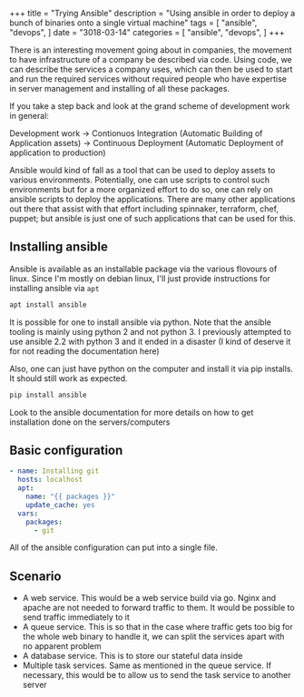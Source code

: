 +++
title = "Trying Ansible"
description = "Using ansible in order to deploy a bunch of binaries onto a single virtual machine"
tags = [
    "ansible",
    "devops",
]
date = "3018-03-14"
categories = [
    "ansible",
    "devops",
]
+++

There is an interesting movement going about in companies, the movement to have infrastructure of a company be described via code. Using code, we can describe the services a company uses, which can then be used to start and run the required services without required people who have expertise in server management and installing of all these packages.

If you take a step back and look at the grand scheme of development work in general:

Development work -> Contionuos Integration (Automatic Building of Application assets) -> Continuous Deployment (Automatic Deployment of application to production)

Ansible would kind of fall as a tool that can be used to deploy assets to various environments. Potentially, one can use scripts to control such environments but for a more organized effort to do so, one can rely on ansible scripts to deploy the applications. There are many other applications out there that assist with that effort including spinnaker, terraform, chef, puppet; but ansible is just one of such applications that can be used for this.

## Installing ansible

Ansible is available as an installable package via the various flovours of linux. Since I'm mostly on debian linux, I'll just provide instructions for installing ansible via `apt`

```bash
apt install ansible
```

It is possible for one to install ansible via python. Note that the ansible tooling is mainly using python 2 and not python 3. I previously attempted to use ansible 2.2 with python 3 and it ended in a disaster (I kind of deserve it for not reading the documentation here)

Also, one can just have python on the computer and install it via pip installs. It should still work as expected.

```bash
pip install ansible
```

Look to the ansible documentation for more details on how to get installation done on the servers/computers

## Basic configuration

```yaml
- name: Installing git
  hosts: localhost
  apt:
    name: "{{ packages }}"
    update_cache: yes
  vars:
    packages:
      - git
```

All of the ansible configuration can put into a single file.

## Scenario

- A web service. This would be a web service build via go. Nginx and apache are not needed to forward traffic to them. It would be possible to send traffic immediately to it
- A queue service. This is so that in the case where traffic gets too big for the whole web binary to handle it, we can split the services apart with no apparent problem
- A database service. This is to store our stateful data inside
- Multiple task services. Same as mentioned in the queue service. If necessary, this would be to allow us to send the task service to another server
